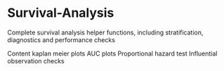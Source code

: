 # Survival-Analysis
Complete survival analysis helper functions, including stratification, diagnostics and performance checks

Content
kaplan meier plots
AUC plots
Proportional hazard test
Influential observation checks
